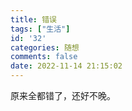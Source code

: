 ```yaml
---
title: 错误
tags: ["生活"]
id: '32'
categories: 随想
comments: false
date: 2022-11-14 21:15:02
---
```


原来全都错了，还好不晚。